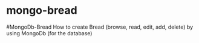 # mongo-bread
#MongoDb-Bread  How to create Bread (browse, read, edit, add, delete) by using MongoDb (for the database)
